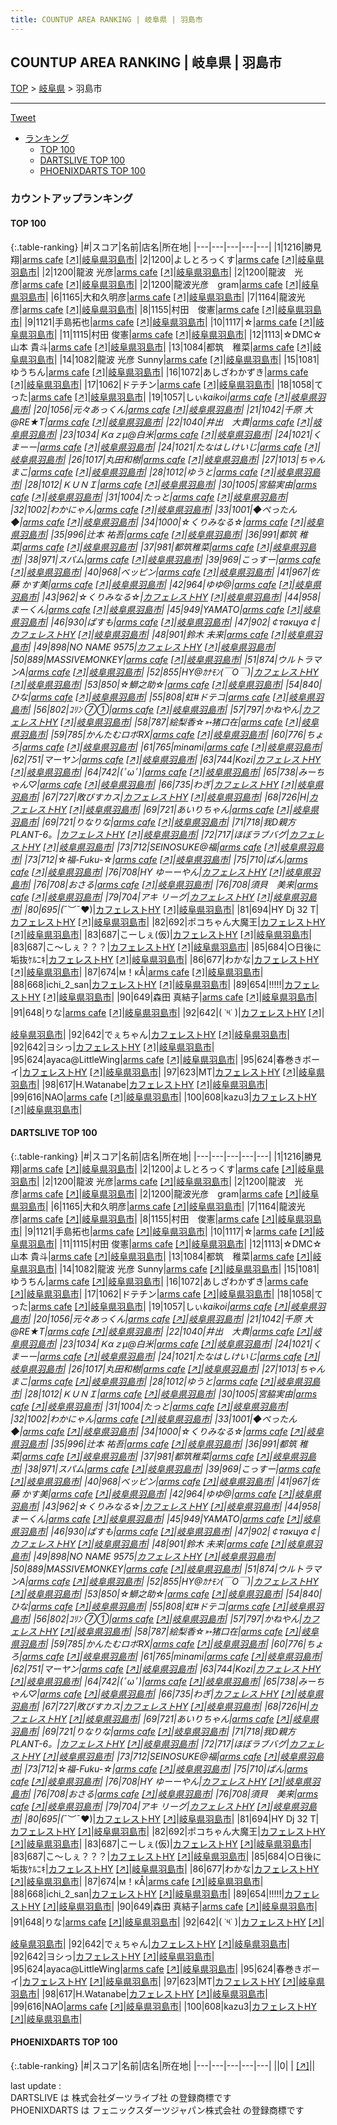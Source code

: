 ```yaml
---
title: COUNTUP AREA RANKING | 岐阜県 | 羽島市
---
```

## COUNTUP AREA RANKING | 岐阜県 | 羽島市

[TOP](/darts/rank/) > [岐阜県](/darts/rank/岐阜県/) > 羽島市

___

<a href="https://twitter.com/share?ref_src=twsrc%5Etfw" data-text="COUNTUP AREA RANKING | 岐阜県羽島市" class="twitter-share-button" data-hashtags="DARTSLIVE,PHOENIXDARTS,darts,ダーツ" data-show-count="false">Tweet</a>

* [ランキング](#カウントアップランキング)
    * [TOP 100](#top-100)
    * [DARTSLIVE TOP 100](#dartslive-top-100)
    * [PHOENIXDARTS TOP 100](#phoenixdarts-top-100)

### カウントアップランキング

#### TOP 100



{:.table-ranking}
|#|スコア|名前|店名|所在地|
|---|---|---|---|---|
|1|1216|<span class="rank-name-dl">勝見　翔</span>|<a href="/darts/rank/shops/6067f8a5caa4c48c0d9b047a20a7ba1e.html">arms cafe</a> <a href="https://search.dartslive.com/jp/shop/6067f8a5caa4c48c0d9b047a20a7ba1e">[↗]</a>|<a href="/darts/rank/岐阜県/羽島市">岐阜県羽島市</a>|
|2|1200|<span class="rank-name-dl">よしとろっくす</span>|<a href="/darts/rank/shops/6067f8a5caa4c48c0d9b047a20a7ba1e.html">arms cafe</a> <a href="https://search.dartslive.com/jp/shop/6067f8a5caa4c48c0d9b047a20a7ba1e">[↗]</a>|<a href="/darts/rank/岐阜県/羽島市">岐阜県羽島市</a>|
|2|1200|<span class="rank-name-dl">龍波 光彦</span>|<a href="/darts/rank/shops/6067f8a5caa4c48c0d9b047a20a7ba1e.html">arms cafe</a> <a href="https://search.dartslive.com/jp/shop/6067f8a5caa4c48c0d9b047a20a7ba1e">[↗]</a>|<a href="/darts/rank/岐阜県/羽島市">岐阜県羽島市</a>|
|2|1200|<span class="rank-name-dl">龍波　光彦</span>|<a href="/darts/rank/shops/6067f8a5caa4c48c0d9b047a20a7ba1e.html">arms cafe</a> <a href="https://search.dartslive.com/jp/shop/6067f8a5caa4c48c0d9b047a20a7ba1e">[↗]</a>|<a href="/darts/rank/岐阜県/羽島市">岐阜県羽島市</a>|
|2|1200|<span class="rank-name-dl">龍波光彦　gram</span>|<a href="/darts/rank/shops/6067f8a5caa4c48c0d9b047a20a7ba1e.html">arms cafe</a> <a href="https://search.dartslive.com/jp/shop/6067f8a5caa4c48c0d9b047a20a7ba1e">[↗]</a>|<a href="/darts/rank/岐阜県/羽島市">岐阜県羽島市</a>|
|6|1165|<span class="rank-name-dl">大和久明彦</span>|<a href="/darts/rank/shops/6067f8a5caa4c48c0d9b047a20a7ba1e.html">arms cafe</a> <a href="https://search.dartslive.com/jp/shop/6067f8a5caa4c48c0d9b047a20a7ba1e">[↗]</a>|<a href="/darts/rank/岐阜県/羽島市">岐阜県羽島市</a>|
|7|1164|<span class="rank-name-dl">龍波光彦</span>|<a href="/darts/rank/shops/6067f8a5caa4c48c0d9b047a20a7ba1e.html">arms cafe</a> <a href="https://search.dartslive.com/jp/shop/6067f8a5caa4c48c0d9b047a20a7ba1e">[↗]</a>|<a href="/darts/rank/岐阜県/羽島市">岐阜県羽島市</a>|
|8|1155|<span class="rank-name-dl">村田　俊憲</span>|<a href="/darts/rank/shops/6067f8a5caa4c48c0d9b047a20a7ba1e.html">arms cafe</a> <a href="https://search.dartslive.com/jp/shop/6067f8a5caa4c48c0d9b047a20a7ba1e">[↗]</a>|<a href="/darts/rank/岐阜県/羽島市">岐阜県羽島市</a>|
|9|1121|<span class="rank-name-dl">手島拓也</span>|<a href="/darts/rank/shops/6067f8a5caa4c48c0d9b047a20a7ba1e.html">arms cafe</a> <a href="https://search.dartslive.com/jp/shop/6067f8a5caa4c48c0d9b047a20a7ba1e">[↗]</a>|<a href="/darts/rank/岐阜県/羽島市">岐阜県羽島市</a>|
|10|1117|<span class="rank-name-dl">☆</span>|<a href="/darts/rank/shops/6067f8a5caa4c48c0d9b047a20a7ba1e.html">arms cafe</a> <a href="https://search.dartslive.com/jp/shop/6067f8a5caa4c48c0d9b047a20a7ba1e">[↗]</a>|<a href="/darts/rank/岐阜県/羽島市">岐阜県羽島市</a>|
|11|1115|<span class="rank-name-dl">村田 俊憲</span>|<a href="/darts/rank/shops/6067f8a5caa4c48c0d9b047a20a7ba1e.html">arms cafe</a> <a href="https://search.dartslive.com/jp/shop/6067f8a5caa4c48c0d9b047a20a7ba1e">[↗]</a>|<a href="/darts/rank/岐阜県/羽島市">岐阜県羽島市</a>|
|12|1113|<span class="rank-name-dl">☆DMC☆山本 貴斗</span>|<a href="/darts/rank/shops/6067f8a5caa4c48c0d9b047a20a7ba1e.html">arms cafe</a> <a href="https://search.dartslive.com/jp/shop/6067f8a5caa4c48c0d9b047a20a7ba1e">[↗]</a>|<a href="/darts/rank/岐阜県/羽島市">岐阜県羽島市</a>|
|13|1084|<span class="rank-name-dl">都筑　稚菜</span>|<a href="/darts/rank/shops/6067f8a5caa4c48c0d9b047a20a7ba1e.html">arms cafe</a> <a href="https://search.dartslive.com/jp/shop/6067f8a5caa4c48c0d9b047a20a7ba1e">[↗]</a>|<a href="/darts/rank/岐阜県/羽島市">岐阜県羽島市</a>|
|14|1082|<span class="rank-name-dl">龍波 光彦 Sunny</span>|<a href="/darts/rank/shops/6067f8a5caa4c48c0d9b047a20a7ba1e.html">arms cafe</a> <a href="https://search.dartslive.com/jp/shop/6067f8a5caa4c48c0d9b047a20a7ba1e">[↗]</a>|<a href="/darts/rank/岐阜県/羽島市">岐阜県羽島市</a>|
|15|1081|<span class="rank-name-dl">ゆうちん</span>|<a href="/darts/rank/shops/6067f8a5caa4c48c0d9b047a20a7ba1e.html">arms cafe</a> <a href="https://search.dartslive.com/jp/shop/6067f8a5caa4c48c0d9b047a20a7ba1e">[↗]</a>|<a href="/darts/rank/岐阜県/羽島市">岐阜県羽島市</a>|
|16|1072|<span class="rank-name-dl">あしざわかずき</span>|<a href="/darts/rank/shops/6067f8a5caa4c48c0d9b047a20a7ba1e.html">arms cafe</a> <a href="https://search.dartslive.com/jp/shop/6067f8a5caa4c48c0d9b047a20a7ba1e">[↗]</a>|<a href="/darts/rank/岐阜県/羽島市">岐阜県羽島市</a>|
|17|1062|<span class="rank-name-dl">ドテチン</span>|<a href="/darts/rank/shops/6067f8a5caa4c48c0d9b047a20a7ba1e.html">arms cafe</a> <a href="https://search.dartslive.com/jp/shop/6067f8a5caa4c48c0d9b047a20a7ba1e">[↗]</a>|<a href="/darts/rank/岐阜県/羽島市">岐阜県羽島市</a>|
|18|1058|<span class="rank-name-dl">てった</span>|<a href="/darts/rank/shops/6067f8a5caa4c48c0d9b047a20a7ba1e.html">arms cafe</a> <a href="https://search.dartslive.com/jp/shop/6067f8a5caa4c48c0d9b047a20a7ba1e">[↗]</a>|<a href="/darts/rank/岐阜県/羽島市">岐阜県羽島市</a>|
|19|1057|<span class="rank-name-dl">しぃ*kaikoi</span>|<a href="/darts/rank/shops/6067f8a5caa4c48c0d9b047a20a7ba1e.html">arms cafe</a> <a href="https://search.dartslive.com/jp/shop/6067f8a5caa4c48c0d9b047a20a7ba1e">[↗]</a>|<a href="/darts/rank/岐阜県/羽島市">岐阜県羽島市</a>|
|20|1056|<span class="rank-name-dl">元々あっくん</span>|<a href="/darts/rank/shops/6067f8a5caa4c48c0d9b047a20a7ba1e.html">arms cafe</a> <a href="https://search.dartslive.com/jp/shop/6067f8a5caa4c48c0d9b047a20a7ba1e">[↗]</a>|<a href="/darts/rank/岐阜県/羽島市">岐阜県羽島市</a>|
|21|1042|<span class="rank-name-dl">千原 大@RE★T</span>|<a href="/darts/rank/shops/6067f8a5caa4c48c0d9b047a20a7ba1e.html">arms cafe</a> <a href="https://search.dartslive.com/jp/shop/6067f8a5caa4c48c0d9b047a20a7ba1e">[↗]</a>|<a href="/darts/rank/岐阜県/羽島市">岐阜県羽島市</a>|
|22|1040|<span class="rank-name-dl">井出　大貴</span>|<a href="/darts/rank/shops/6067f8a5caa4c48c0d9b047a20a7ba1e.html">arms cafe</a> <a href="https://search.dartslive.com/jp/shop/6067f8a5caa4c48c0d9b047a20a7ba1e">[↗]</a>|<a href="/darts/rank/岐阜県/羽島市">岐阜県羽島市</a>|
|23|1034|<span class="rank-name-dl">Ｋαｚμ@白米</span>|<a href="/darts/rank/shops/6067f8a5caa4c48c0d9b047a20a7ba1e.html">arms cafe</a> <a href="https://search.dartslive.com/jp/shop/6067f8a5caa4c48c0d9b047a20a7ba1e">[↗]</a>|<a href="/darts/rank/岐阜県/羽島市">岐阜県羽島市</a>|
|24|1021|<span class="rank-name-dl">くまーー</span>|<a href="/darts/rank/shops/6067f8a5caa4c48c0d9b047a20a7ba1e.html">arms cafe</a> <a href="https://search.dartslive.com/jp/shop/6067f8a5caa4c48c0d9b047a20a7ba1e">[↗]</a>|<a href="/darts/rank/岐阜県/羽島市">岐阜県羽島市</a>|
|24|1021|<span class="rank-name-dl">たなはしけいじ</span>|<a href="/darts/rank/shops/6067f8a5caa4c48c0d9b047a20a7ba1e.html">arms cafe</a> <a href="https://search.dartslive.com/jp/shop/6067f8a5caa4c48c0d9b047a20a7ba1e">[↗]</a>|<a href="/darts/rank/岐阜県/羽島市">岐阜県羽島市</a>|
|26|1017|<span class="rank-name-dl">丸田和樹</span>|<a href="/darts/rank/shops/6067f8a5caa4c48c0d9b047a20a7ba1e.html">arms cafe</a> <a href="https://search.dartslive.com/jp/shop/6067f8a5caa4c48c0d9b047a20a7ba1e">[↗]</a>|<a href="/darts/rank/岐阜県/羽島市">岐阜県羽島市</a>|
|27|1013|<span class="rank-name-dl">ちゃんまこ</span>|<a href="/darts/rank/shops/6067f8a5caa4c48c0d9b047a20a7ba1e.html">arms cafe</a> <a href="https://search.dartslive.com/jp/shop/6067f8a5caa4c48c0d9b047a20a7ba1e">[↗]</a>|<a href="/darts/rank/岐阜県/羽島市">岐阜県羽島市</a>|
|28|1012|<span class="rank-name-dl">ゆうと</span>|<a href="/darts/rank/shops/6067f8a5caa4c48c0d9b047a20a7ba1e.html">arms cafe</a> <a href="https://search.dartslive.com/jp/shop/6067f8a5caa4c48c0d9b047a20a7ba1e">[↗]</a>|<a href="/darts/rank/岐阜県/羽島市">岐阜県羽島市</a>|
|28|1012|<span class="rank-name-dl">ＫＵＮＩ</span>|<a href="/darts/rank/shops/6067f8a5caa4c48c0d9b047a20a7ba1e.html">arms cafe</a> <a href="https://search.dartslive.com/jp/shop/6067f8a5caa4c48c0d9b047a20a7ba1e">[↗]</a>|<a href="/darts/rank/岐阜県/羽島市">岐阜県羽島市</a>|
|30|1005|<span class="rank-name-dl">宮脇実由</span>|<a href="/darts/rank/shops/6067f8a5caa4c48c0d9b047a20a7ba1e.html">arms cafe</a> <a href="https://search.dartslive.com/jp/shop/6067f8a5caa4c48c0d9b047a20a7ba1e">[↗]</a>|<a href="/darts/rank/岐阜県/羽島市">岐阜県羽島市</a>|
|31|1004|<span class="rank-name-dl">たっと</span>|<a href="/darts/rank/shops/6067f8a5caa4c48c0d9b047a20a7ba1e.html">arms cafe</a> <a href="https://search.dartslive.com/jp/shop/6067f8a5caa4c48c0d9b047a20a7ba1e">[↗]</a>|<a href="/darts/rank/岐阜県/羽島市">岐阜県羽島市</a>|
|32|1002|<span class="rank-name-dl">わかにゃん</span>|<a href="/darts/rank/shops/6067f8a5caa4c48c0d9b047a20a7ba1e.html">arms cafe</a> <a href="https://search.dartslive.com/jp/shop/6067f8a5caa4c48c0d9b047a20a7ba1e">[↗]</a>|<a href="/darts/rank/岐阜県/羽島市">岐阜県羽島市</a>|
|33|1001|<span class="rank-name-dl">◆ぺったん◆</span>|<a href="/darts/rank/shops/6067f8a5caa4c48c0d9b047a20a7ba1e.html">arms cafe</a> <a href="https://search.dartslive.com/jp/shop/6067f8a5caa4c48c0d9b047a20a7ba1e">[↗]</a>|<a href="/darts/rank/岐阜県/羽島市">岐阜県羽島市</a>|
|34|1000|<span class="rank-name-dl">☆くりみなる☆</span>|<a href="/darts/rank/shops/6067f8a5caa4c48c0d9b047a20a7ba1e.html">arms cafe</a> <a href="https://search.dartslive.com/jp/shop/6067f8a5caa4c48c0d9b047a20a7ba1e">[↗]</a>|<a href="/darts/rank/岐阜県/羽島市">岐阜県羽島市</a>|
|35|996|<span class="rank-name-dl">辻本 祐吾</span>|<a href="/darts/rank/shops/6067f8a5caa4c48c0d9b047a20a7ba1e.html">arms cafe</a> <a href="https://search.dartslive.com/jp/shop/6067f8a5caa4c48c0d9b047a20a7ba1e">[↗]</a>|<a href="/darts/rank/岐阜県/羽島市">岐阜県羽島市</a>|
|36|991|<span class="rank-name-dl">都筑 稚菜</span>|<a href="/darts/rank/shops/6067f8a5caa4c48c0d9b047a20a7ba1e.html">arms cafe</a> <a href="https://search.dartslive.com/jp/shop/6067f8a5caa4c48c0d9b047a20a7ba1e">[↗]</a>|<a href="/darts/rank/岐阜県/羽島市">岐阜県羽島市</a>|
|37|981|<span class="rank-name-dl">都筑稚菜</span>|<a href="/darts/rank/shops/6067f8a5caa4c48c0d9b047a20a7ba1e.html">arms cafe</a> <a href="https://search.dartslive.com/jp/shop/6067f8a5caa4c48c0d9b047a20a7ba1e">[↗]</a>|<a href="/darts/rank/岐阜県/羽島市">岐阜県羽島市</a>|
|38|971|<span class="rank-name-dl">スパム</span>|<a href="/darts/rank/shops/6067f8a5caa4c48c0d9b047a20a7ba1e.html">arms cafe</a> <a href="https://search.dartslive.com/jp/shop/6067f8a5caa4c48c0d9b047a20a7ba1e">[↗]</a>|<a href="/darts/rank/岐阜県/羽島市">岐阜県羽島市</a>|
|39|969|<span class="rank-name-dl">こっすー</span>|<a href="/darts/rank/shops/6067f8a5caa4c48c0d9b047a20a7ba1e.html">arms cafe</a> <a href="https://search.dartslive.com/jp/shop/6067f8a5caa4c48c0d9b047a20a7ba1e">[↗]</a>|<a href="/darts/rank/岐阜県/羽島市">岐阜県羽島市</a>|
|40|968|<span class="rank-name-dl">ベッピン</span>|<a href="/darts/rank/shops/6067f8a5caa4c48c0d9b047a20a7ba1e.html">arms cafe</a> <a href="https://search.dartslive.com/jp/shop/6067f8a5caa4c48c0d9b047a20a7ba1e">[↗]</a>|<a href="/darts/rank/岐阜県/羽島市">岐阜県羽島市</a>|
|41|967|<span class="rank-name-dl">佐藤 かす美</span>|<a href="/darts/rank/shops/6067f8a5caa4c48c0d9b047a20a7ba1e.html">arms cafe</a> <a href="https://search.dartslive.com/jp/shop/6067f8a5caa4c48c0d9b047a20a7ba1e">[↗]</a>|<a href="/darts/rank/岐阜県/羽島市">岐阜県羽島市</a>|
|42|964|<span class="rank-name-dl">ゆゆ@</span>|<a href="/darts/rank/shops/6067f8a5caa4c48c0d9b047a20a7ba1e.html">arms cafe</a> <a href="https://search.dartslive.com/jp/shop/6067f8a5caa4c48c0d9b047a20a7ba1e">[↗]</a>|<a href="/darts/rank/岐阜県/羽島市">岐阜県羽島市</a>|
|43|962|<span class="rank-name-dl">☆くりみなる☆</span>|<a href="/darts/rank/shops/ef4f694c800579f30d9b047a20a7ba1e.html">カフェレストHY</a> <a href="https://search.dartslive.com/jp/shop/ef4f694c800579f30d9b047a20a7ba1e">[↗]</a>|<a href="/darts/rank/岐阜県/羽島市">岐阜県羽島市</a>|
|44|958|<span class="rank-name-dl">まーくん</span>|<a href="/darts/rank/shops/6067f8a5caa4c48c0d9b047a20a7ba1e.html">arms cafe</a> <a href="https://search.dartslive.com/jp/shop/6067f8a5caa4c48c0d9b047a20a7ba1e">[↗]</a>|<a href="/darts/rank/岐阜県/羽島市">岐阜県羽島市</a>|
|45|949|<span class="rank-name-dl">YAMATO</span>|<a href="/darts/rank/shops/6067f8a5caa4c48c0d9b047a20a7ba1e.html">arms cafe</a> <a href="https://search.dartslive.com/jp/shop/6067f8a5caa4c48c0d9b047a20a7ba1e">[↗]</a>|<a href="/darts/rank/岐阜県/羽島市">岐阜県羽島市</a>|
|46|930|<span class="rank-name-dl">ぱすも</span>|<a href="/darts/rank/shops/6067f8a5caa4c48c0d9b047a20a7ba1e.html">arms cafe</a> <a href="https://search.dartslive.com/jp/shop/6067f8a5caa4c48c0d9b047a20a7ba1e">[↗]</a>|<a href="/darts/rank/岐阜県/羽島市">岐阜県羽島市</a>|
|47|902|<span class="rank-name-dl">￠такцуа￠</span>|<a href="/darts/rank/shops/ef4f694c800579f30d9b047a20a7ba1e.html">カフェレストHY</a> <a href="https://search.dartslive.com/jp/shop/ef4f694c800579f30d9b047a20a7ba1e">[↗]</a>|<a href="/darts/rank/岐阜県/羽島市">岐阜県羽島市</a>|
|48|901|<span class="rank-name-dl">鈴木 未来</span>|<a href="/darts/rank/shops/6067f8a5caa4c48c0d9b047a20a7ba1e.html">arms cafe</a> <a href="https://search.dartslive.com/jp/shop/6067f8a5caa4c48c0d9b047a20a7ba1e">[↗]</a>|<a href="/darts/rank/岐阜県/羽島市">岐阜県羽島市</a>|
|49|898|<span class="rank-name-dl">NO NAME 9575</span>|<a href="/darts/rank/shops/ef4f694c800579f30d9b047a20a7ba1e.html">カフェレストHY</a> <a href="https://search.dartslive.com/jp/shop/ef4f694c800579f30d9b047a20a7ba1e">[↗]</a>|<a href="/darts/rank/岐阜県/羽島市">岐阜県羽島市</a>|
|50|889|<span class="rank-name-dl">MASSIVEMONKEY</span>|<a href="/darts/rank/shops/6067f8a5caa4c48c0d9b047a20a7ba1e.html">arms cafe</a> <a href="https://search.dartslive.com/jp/shop/6067f8a5caa4c48c0d9b047a20a7ba1e">[↗]</a>|<a href="/darts/rank/岐阜県/羽島市">岐阜県羽島市</a>|
|51|874|<span class="rank-name-dl">ウルトラマンA</span>|<a href="/darts/rank/shops/6067f8a5caa4c48c0d9b047a20a7ba1e.html">arms cafe</a> <a href="https://search.dartslive.com/jp/shop/6067f8a5caa4c48c0d9b047a20a7ba1e">[↗]</a>|<a href="/darts/rank/岐阜県/羽島市">岐阜県羽島市</a>|
|52|855|<span class="rank-name-dl">HY@ｶﾅﾓﾝ(￣O￣)</span>|<a href="/darts/rank/shops/ef4f694c800579f30d9b047a20a7ba1e.html">カフェレストHY</a> <a href="https://search.dartslive.com/jp/shop/ef4f694c800579f30d9b047a20a7ba1e">[↗]</a>|<a href="/darts/rank/岐阜県/羽島市">岐阜県羽島市</a>|
|53|850|<span class="rank-name-dl">☆鰤之助☆</span>|<a href="/darts/rank/shops/6067f8a5caa4c48c0d9b047a20a7ba1e.html">arms cafe</a> <a href="https://search.dartslive.com/jp/shop/6067f8a5caa4c48c0d9b047a20a7ba1e">[↗]</a>|<a href="/darts/rank/岐阜県/羽島市">岐阜県羽島市</a>|
|54|840|<span class="rank-name-dl">ひな</span>|<a href="/darts/rank/shops/6067f8a5caa4c48c0d9b047a20a7ba1e.html">arms cafe</a> <a href="https://search.dartslive.com/jp/shop/6067f8a5caa4c48c0d9b047a20a7ba1e">[↗]</a>|<a href="/darts/rank/岐阜県/羽島市">岐阜県羽島市</a>|
|55|808|<span class="rank-name-dl">虹#ドテコ</span>|<a href="/darts/rank/shops/6067f8a5caa4c48c0d9b047a20a7ba1e.html">arms cafe</a> <a href="https://search.dartslive.com/jp/shop/6067f8a5caa4c48c0d9b047a20a7ba1e">[↗]</a>|<a href="/darts/rank/岐阜県/羽島市">岐阜県羽島市</a>|
|56|802|<span class="rank-name-dl">ｺﾘﾝ ⑦①</span>|<a href="/darts/rank/shops/6067f8a5caa4c48c0d9b047a20a7ba1e.html">arms cafe</a> <a href="https://search.dartslive.com/jp/shop/6067f8a5caa4c48c0d9b047a20a7ba1e">[↗]</a>|<a href="/darts/rank/岐阜県/羽島市">岐阜県羽島市</a>|
|57|797|<span class="rank-name-dl">かねやん</span>|<a href="/darts/rank/shops/ef4f694c800579f30d9b047a20a7ba1e.html">カフェレストHY</a> <a href="https://search.dartslive.com/jp/shop/ef4f694c800579f30d9b047a20a7ba1e">[↗]</a>|<a href="/darts/rank/岐阜県/羽島市">岐阜県羽島市</a>|
|58|787|<span class="rank-name-dl">絵梨香☆➳猪口在</span>|<a href="/darts/rank/shops/6067f8a5caa4c48c0d9b047a20a7ba1e.html">arms cafe</a> <a href="https://search.dartslive.com/jp/shop/6067f8a5caa4c48c0d9b047a20a7ba1e">[↗]</a>|<a href="/darts/rank/岐阜県/羽島市">岐阜県羽島市</a>|
|59|785|<span class="rank-name-dl">かんたむロボRX</span>|<a href="/darts/rank/shops/6067f8a5caa4c48c0d9b047a20a7ba1e.html">arms cafe</a> <a href="https://search.dartslive.com/jp/shop/6067f8a5caa4c48c0d9b047a20a7ba1e">[↗]</a>|<a href="/darts/rank/岐阜県/羽島市">岐阜県羽島市</a>|
|60|776|<span class="rank-name-dl">ちょろ</span>|<a href="/darts/rank/shops/6067f8a5caa4c48c0d9b047a20a7ba1e.html">arms cafe</a> <a href="https://search.dartslive.com/jp/shop/6067f8a5caa4c48c0d9b047a20a7ba1e">[↗]</a>|<a href="/darts/rank/岐阜県/羽島市">岐阜県羽島市</a>|
|61|765|<span class="rank-name-dl">minami</span>|<a href="/darts/rank/shops/6067f8a5caa4c48c0d9b047a20a7ba1e.html">arms cafe</a> <a href="https://search.dartslive.com/jp/shop/6067f8a5caa4c48c0d9b047a20a7ba1e">[↗]</a>|<a href="/darts/rank/岐阜県/羽島市">岐阜県羽島市</a>|
|62|751|<span class="rank-name-dl">マーヤン</span>|<a href="/darts/rank/shops/6067f8a5caa4c48c0d9b047a20a7ba1e.html">arms cafe</a> <a href="https://search.dartslive.com/jp/shop/6067f8a5caa4c48c0d9b047a20a7ba1e">[↗]</a>|<a href="/darts/rank/岐阜県/羽島市">岐阜県羽島市</a>|
|63|744|<span class="rank-name-dl">Kozi</span>|<a href="/darts/rank/shops/ef4f694c800579f30d9b047a20a7ba1e.html">カフェレストHY</a> <a href="https://search.dartslive.com/jp/shop/ef4f694c800579f30d9b047a20a7ba1e">[↗]</a>|<a href="/darts/rank/岐阜県/羽島市">岐阜県羽島市</a>|
|64|742|<span class="rank-name-dl">(ﾟωﾟ)</span>|<a href="/darts/rank/shops/6067f8a5caa4c48c0d9b047a20a7ba1e.html">arms cafe</a> <a href="https://search.dartslive.com/jp/shop/6067f8a5caa4c48c0d9b047a20a7ba1e">[↗]</a>|<a href="/darts/rank/岐阜県/羽島市">岐阜県羽島市</a>|
|65|738|<span class="rank-name-dl">みーちゃん♡</span>|<a href="/darts/rank/shops/6067f8a5caa4c48c0d9b047a20a7ba1e.html">arms cafe</a> <a href="https://search.dartslive.com/jp/shop/6067f8a5caa4c48c0d9b047a20a7ba1e">[↗]</a>|<a href="/darts/rank/岐阜県/羽島市">岐阜県羽島市</a>|
|66|735|<span class="rank-name-dl">わぎ</span>|<a href="/darts/rank/shops/ef4f694c800579f30d9b047a20a7ba1e.html">カフェレストHY</a> <a href="https://search.dartslive.com/jp/shop/ef4f694c800579f30d9b047a20a7ba1e">[↗]</a>|<a href="/darts/rank/岐阜県/羽島市">岐阜県羽島市</a>|
|67|727|<span class="rank-name-dl">敗びすカス</span>|<a href="/darts/rank/shops/ef4f694c800579f30d9b047a20a7ba1e.html">カフェレストHY</a> <a href="https://search.dartslive.com/jp/shop/ef4f694c800579f30d9b047a20a7ba1e">[↗]</a>|<a href="/darts/rank/岐阜県/羽島市">岐阜県羽島市</a>|
|68|726|<span class="rank-name-dl">H</span>|<a href="/darts/rank/shops/ef4f694c800579f30d9b047a20a7ba1e.html">カフェレストHY</a> <a href="https://search.dartslive.com/jp/shop/ef4f694c800579f30d9b047a20a7ba1e">[↗]</a>|<a href="/darts/rank/岐阜県/羽島市">岐阜県羽島市</a>|
|69|721|<span class="rank-name-dl">あいりちゃん</span>|<a href="/darts/rank/shops/6067f8a5caa4c48c0d9b047a20a7ba1e.html">arms cafe</a> <a href="https://search.dartslive.com/jp/shop/6067f8a5caa4c48c0d9b047a20a7ba1e">[↗]</a>|<a href="/darts/rank/岐阜県/羽島市">岐阜県羽島市</a>|
|69|721|<span class="rank-name-dl">りなりな</span>|<a href="/darts/rank/shops/6067f8a5caa4c48c0d9b047a20a7ba1e.html">arms cafe</a> <a href="https://search.dartslive.com/jp/shop/6067f8a5caa4c48c0d9b047a20a7ba1e">[↗]</a>|<a href="/darts/rank/岐阜県/羽島市">岐阜県羽島市</a>|
|71|718|<span class="rank-name-dl">我D親方PLANT-6。</span>|<a href="/darts/rank/shops/ef4f694c800579f30d9b047a20a7ba1e.html">カフェレストHY</a> <a href="https://search.dartslive.com/jp/shop/ef4f694c800579f30d9b047a20a7ba1e">[↗]</a>|<a href="/darts/rank/岐阜県/羽島市">岐阜県羽島市</a>|
|72|717|<span class="rank-name-dl">ほぼラブバグ</span>|<a href="/darts/rank/shops/ef4f694c800579f30d9b047a20a7ba1e.html">カフェレストHY</a> <a href="https://search.dartslive.com/jp/shop/ef4f694c800579f30d9b047a20a7ba1e">[↗]</a>|<a href="/darts/rank/岐阜県/羽島市">岐阜県羽島市</a>|
|73|712|<span class="rank-name-dl">SEINOSUKE@福</span>|<a href="/darts/rank/shops/6067f8a5caa4c48c0d9b047a20a7ba1e.html">arms cafe</a> <a href="https://search.dartslive.com/jp/shop/6067f8a5caa4c48c0d9b047a20a7ba1e">[↗]</a>|<a href="/darts/rank/岐阜県/羽島市">岐阜県羽島市</a>|
|73|712|<span class="rank-name-dl">☆福-Fuku-☆</span>|<a href="/darts/rank/shops/6067f8a5caa4c48c0d9b047a20a7ba1e.html">arms cafe</a> <a href="https://search.dartslive.com/jp/shop/6067f8a5caa4c48c0d9b047a20a7ba1e">[↗]</a>|<a href="/darts/rank/岐阜県/羽島市">岐阜県羽島市</a>|
|75|710|<span class="rank-name-dl">ぱん</span>|<a href="/darts/rank/shops/6067f8a5caa4c48c0d9b047a20a7ba1e.html">arms cafe</a> <a href="https://search.dartslive.com/jp/shop/6067f8a5caa4c48c0d9b047a20a7ba1e">[↗]</a>|<a href="/darts/rank/岐阜県/羽島市">岐阜県羽島市</a>|
|76|708|<span class="rank-name-dl">HY ゆーーやん</span>|<a href="/darts/rank/shops/ef4f694c800579f30d9b047a20a7ba1e.html">カフェレストHY</a> <a href="https://search.dartslive.com/jp/shop/ef4f694c800579f30d9b047a20a7ba1e">[↗]</a>|<a href="/darts/rank/岐阜県/羽島市">岐阜県羽島市</a>|
|76|708|<span class="rank-name-dl">おさる</span>|<a href="/darts/rank/shops/6067f8a5caa4c48c0d9b047a20a7ba1e.html">arms cafe</a> <a href="https://search.dartslive.com/jp/shop/6067f8a5caa4c48c0d9b047a20a7ba1e">[↗]</a>|<a href="/darts/rank/岐阜県/羽島市">岐阜県羽島市</a>|
|76|708|<span class="rank-name-dl">須貝　美来</span>|<a href="/darts/rank/shops/6067f8a5caa4c48c0d9b047a20a7ba1e.html">arms cafe</a> <a href="https://search.dartslive.com/jp/shop/6067f8a5caa4c48c0d9b047a20a7ba1e">[↗]</a>|<a href="/darts/rank/岐阜県/羽島市">岐阜県羽島市</a>|
|79|704|<span class="rank-name-dl">アキ リーグ</span>|<a href="/darts/rank/shops/ef4f694c800579f30d9b047a20a7ba1e.html">カフェレストHY</a> <a href="https://search.dartslive.com/jp/shop/ef4f694c800579f30d9b047a20a7ba1e">[↗]</a>|<a href="/darts/rank/岐阜県/羽島市">岐阜県羽島市</a>|
|80|695|<span class="rank-name-dl">(*¯︶¯♥)</span>|<a href="/darts/rank/shops/ef4f694c800579f30d9b047a20a7ba1e.html">カフェレストHY</a> <a href="https://search.dartslive.com/jp/shop/ef4f694c800579f30d9b047a20a7ba1e">[↗]</a>|<a href="/darts/rank/岐阜県/羽島市">岐阜県羽島市</a>|
|81|694|<span class="rank-name-dl">HY Dj 32 T</span>|<a href="/darts/rank/shops/ef4f694c800579f30d9b047a20a7ba1e.html">カフェレストHY</a> <a href="https://search.dartslive.com/jp/shop/ef4f694c800579f30d9b047a20a7ba1e">[↗]</a>|<a href="/darts/rank/岐阜県/羽島市">岐阜県羽島市</a>|
|82|692|<span class="rank-name-dl">ポコちゃん大魔王</span>|<a href="/darts/rank/shops/ef4f694c800579f30d9b047a20a7ba1e.html">カフェレストHY</a> <a href="https://search.dartslive.com/jp/shop/ef4f694c800579f30d9b047a20a7ba1e">[↗]</a>|<a href="/darts/rank/岐阜県/羽島市">岐阜県羽島市</a>|
|83|687|<span class="rank-name-dl">こーしぇ(仮)</span>|<a href="/darts/rank/shops/ef4f694c800579f30d9b047a20a7ba1e.html">カフェレストHY</a> <a href="https://search.dartslive.com/jp/shop/ef4f694c800579f30d9b047a20a7ba1e">[↗]</a>|<a href="/darts/rank/岐阜県/羽島市">岐阜県羽島市</a>|
|83|687|<span class="rank-name-dl">こ～しぇ？？？</span>|<a href="/darts/rank/shops/ef4f694c800579f30d9b047a20a7ba1e.html">カフェレストHY</a> <a href="https://search.dartslive.com/jp/shop/ef4f694c800579f30d9b047a20a7ba1e">[↗]</a>|<a href="/darts/rank/岐阜県/羽島市">岐阜県羽島市</a>|
|85|684|<span class="rank-name-dl">○日後に垢抜ｹﾙﾆｷ</span>|<a href="/darts/rank/shops/ef4f694c800579f30d9b047a20a7ba1e.html">カフェレストHY</a> <a href="https://search.dartslive.com/jp/shop/ef4f694c800579f30d9b047a20a7ba1e">[↗]</a>|<a href="/darts/rank/岐阜県/羽島市">岐阜県羽島市</a>|
|86|677|<span class="rank-name-dl">わかな</span>|<a href="/darts/rank/shops/ef4f694c800579f30d9b047a20a7ba1e.html">カフェレストHY</a> <a href="https://search.dartslive.com/jp/shop/ef4f694c800579f30d9b047a20a7ba1e">[↗]</a>|<a href="/darts/rank/岐阜県/羽島市">岐阜県羽島市</a>|
|87|674|<span class="rank-name-dl">м！κÅ</span>|<a href="/darts/rank/shops/6067f8a5caa4c48c0d9b047a20a7ba1e.html">arms cafe</a> <a href="https://search.dartslive.com/jp/shop/6067f8a5caa4c48c0d9b047a20a7ba1e">[↗]</a>|<a href="/darts/rank/岐阜県/羽島市">岐阜県羽島市</a>|
|88|668|<span class="rank-name-dl">ichi_2_san</span>|<a href="/darts/rank/shops/ef4f694c800579f30d9b047a20a7ba1e.html">カフェレストHY</a> <a href="https://search.dartslive.com/jp/shop/ef4f694c800579f30d9b047a20a7ba1e">[↗]</a>|<a href="/darts/rank/岐阜県/羽島市">岐阜県羽島市</a>|
|89|654|<span class="rank-name-dl">!!!!!</span>|<a href="/darts/rank/shops/ef4f694c800579f30d9b047a20a7ba1e.html">カフェレストHY</a> <a href="https://search.dartslive.com/jp/shop/ef4f694c800579f30d9b047a20a7ba1e">[↗]</a>|<a href="/darts/rank/岐阜県/羽島市">岐阜県羽島市</a>|
|90|649|<span class="rank-name-dl">森田 真結子</span>|<a href="/darts/rank/shops/6067f8a5caa4c48c0d9b047a20a7ba1e.html">arms cafe</a> <a href="https://search.dartslive.com/jp/shop/6067f8a5caa4c48c0d9b047a20a7ba1e">[↗]</a>|<a href="/darts/rank/岐阜県/羽島市">岐阜県羽島市</a>|
|91|648|<span class="rank-name-dl">りな</span>|<a href="/darts/rank/shops/6067f8a5caa4c48c0d9b047a20a7ba1e.html">arms cafe</a> <a href="https://search.dartslive.com/jp/shop/6067f8a5caa4c48c0d9b047a20a7ba1e">[↗]</a>|<a href="/darts/rank/岐阜県/羽島市">岐阜県羽島市</a>|
|92|642|<span class="rank-name-dl">( ˙༥˙ )</span>|<a href="/darts/rank/shops/ef4f694c800579f30d9b047a20a7ba1e.html">カフェレストHY</a> <a href="https://search.dartslive.com/jp/shop/ef4f694c800579f30d9b047a20a7ba1e">[↗]</a>|<a href="/darts/rank/岐阜県/羽島市">岐阜県羽島市</a>|
|92|642|<span class="rank-name-dl">でぇちゃん</span>|<a href="/darts/rank/shops/ef4f694c800579f30d9b047a20a7ba1e.html">カフェレストHY</a> <a href="https://search.dartslive.com/jp/shop/ef4f694c800579f30d9b047a20a7ba1e">[↗]</a>|<a href="/darts/rank/岐阜県/羽島市">岐阜県羽島市</a>|
|92|642|<span class="rank-name-dl">ヨシっ</span>|<a href="/darts/rank/shops/ef4f694c800579f30d9b047a20a7ba1e.html">カフェレストHY</a> <a href="https://search.dartslive.com/jp/shop/ef4f694c800579f30d9b047a20a7ba1e">[↗]</a>|<a href="/darts/rank/岐阜県/羽島市">岐阜県羽島市</a>|
|95|624|<span class="rank-name-dl">ayaca@LittleWing</span>|<a href="/darts/rank/shops/6067f8a5caa4c48c0d9b047a20a7ba1e.html">arms cafe</a> <a href="https://search.dartslive.com/jp/shop/6067f8a5caa4c48c0d9b047a20a7ba1e">[↗]</a>|<a href="/darts/rank/岐阜県/羽島市">岐阜県羽島市</a>|
|95|624|<span class="rank-name-dl">春巻きボーイ</span>|<a href="/darts/rank/shops/ef4f694c800579f30d9b047a20a7ba1e.html">カフェレストHY</a> <a href="https://search.dartslive.com/jp/shop/ef4f694c800579f30d9b047a20a7ba1e">[↗]</a>|<a href="/darts/rank/岐阜県/羽島市">岐阜県羽島市</a>|
|97|623|<span class="rank-name-dl">MT</span>|<a href="/darts/rank/shops/ef4f694c800579f30d9b047a20a7ba1e.html">カフェレストHY</a> <a href="https://search.dartslive.com/jp/shop/ef4f694c800579f30d9b047a20a7ba1e">[↗]</a>|<a href="/darts/rank/岐阜県/羽島市">岐阜県羽島市</a>|
|98|617|<span class="rank-name-dl">H.Watanabe</span>|<a href="/darts/rank/shops/ef4f694c800579f30d9b047a20a7ba1e.html">カフェレストHY</a> <a href="https://search.dartslive.com/jp/shop/ef4f694c800579f30d9b047a20a7ba1e">[↗]</a>|<a href="/darts/rank/岐阜県/羽島市">岐阜県羽島市</a>|
|99|616|<span class="rank-name-dl">NAO</span>|<a href="/darts/rank/shops/6067f8a5caa4c48c0d9b047a20a7ba1e.html">arms cafe</a> <a href="https://search.dartslive.com/jp/shop/6067f8a5caa4c48c0d9b047a20a7ba1e">[↗]</a>|<a href="/darts/rank/岐阜県/羽島市">岐阜県羽島市</a>|
|100|608|<span class="rank-name-dl">kazu3</span>|<a href="/darts/rank/shops/ef4f694c800579f30d9b047a20a7ba1e.html">カフェレストHY</a> <a href="https://search.dartslive.com/jp/shop/ef4f694c800579f30d9b047a20a7ba1e">[↗]</a>|<a href="/darts/rank/岐阜県/羽島市">岐阜県羽島市</a>|


#### DARTSLIVE TOP 100



{:.table-ranking}
|#|スコア|名前|店名|所在地|
|---|---|---|---|---|
|1|1216|<span class="rank-name-dl">勝見　翔</span>|<a href="/darts/rank/shops/6067f8a5caa4c48c0d9b047a20a7ba1e.html">arms cafe</a> <a href="https://search.dartslive.com/jp/shop/6067f8a5caa4c48c0d9b047a20a7ba1e">[↗]</a>|<a href="/darts/rank/岐阜県/羽島市">岐阜県羽島市</a>|
|2|1200|<span class="rank-name-dl">よしとろっくす</span>|<a href="/darts/rank/shops/6067f8a5caa4c48c0d9b047a20a7ba1e.html">arms cafe</a> <a href="https://search.dartslive.com/jp/shop/6067f8a5caa4c48c0d9b047a20a7ba1e">[↗]</a>|<a href="/darts/rank/岐阜県/羽島市">岐阜県羽島市</a>|
|2|1200|<span class="rank-name-dl">龍波 光彦</span>|<a href="/darts/rank/shops/6067f8a5caa4c48c0d9b047a20a7ba1e.html">arms cafe</a> <a href="https://search.dartslive.com/jp/shop/6067f8a5caa4c48c0d9b047a20a7ba1e">[↗]</a>|<a href="/darts/rank/岐阜県/羽島市">岐阜県羽島市</a>|
|2|1200|<span class="rank-name-dl">龍波　光彦</span>|<a href="/darts/rank/shops/6067f8a5caa4c48c0d9b047a20a7ba1e.html">arms cafe</a> <a href="https://search.dartslive.com/jp/shop/6067f8a5caa4c48c0d9b047a20a7ba1e">[↗]</a>|<a href="/darts/rank/岐阜県/羽島市">岐阜県羽島市</a>|
|2|1200|<span class="rank-name-dl">龍波光彦　gram</span>|<a href="/darts/rank/shops/6067f8a5caa4c48c0d9b047a20a7ba1e.html">arms cafe</a> <a href="https://search.dartslive.com/jp/shop/6067f8a5caa4c48c0d9b047a20a7ba1e">[↗]</a>|<a href="/darts/rank/岐阜県/羽島市">岐阜県羽島市</a>|
|6|1165|<span class="rank-name-dl">大和久明彦</span>|<a href="/darts/rank/shops/6067f8a5caa4c48c0d9b047a20a7ba1e.html">arms cafe</a> <a href="https://search.dartslive.com/jp/shop/6067f8a5caa4c48c0d9b047a20a7ba1e">[↗]</a>|<a href="/darts/rank/岐阜県/羽島市">岐阜県羽島市</a>|
|7|1164|<span class="rank-name-dl">龍波光彦</span>|<a href="/darts/rank/shops/6067f8a5caa4c48c0d9b047a20a7ba1e.html">arms cafe</a> <a href="https://search.dartslive.com/jp/shop/6067f8a5caa4c48c0d9b047a20a7ba1e">[↗]</a>|<a href="/darts/rank/岐阜県/羽島市">岐阜県羽島市</a>|
|8|1155|<span class="rank-name-dl">村田　俊憲</span>|<a href="/darts/rank/shops/6067f8a5caa4c48c0d9b047a20a7ba1e.html">arms cafe</a> <a href="https://search.dartslive.com/jp/shop/6067f8a5caa4c48c0d9b047a20a7ba1e">[↗]</a>|<a href="/darts/rank/岐阜県/羽島市">岐阜県羽島市</a>|
|9|1121|<span class="rank-name-dl">手島拓也</span>|<a href="/darts/rank/shops/6067f8a5caa4c48c0d9b047a20a7ba1e.html">arms cafe</a> <a href="https://search.dartslive.com/jp/shop/6067f8a5caa4c48c0d9b047a20a7ba1e">[↗]</a>|<a href="/darts/rank/岐阜県/羽島市">岐阜県羽島市</a>|
|10|1117|<span class="rank-name-dl">☆</span>|<a href="/darts/rank/shops/6067f8a5caa4c48c0d9b047a20a7ba1e.html">arms cafe</a> <a href="https://search.dartslive.com/jp/shop/6067f8a5caa4c48c0d9b047a20a7ba1e">[↗]</a>|<a href="/darts/rank/岐阜県/羽島市">岐阜県羽島市</a>|
|11|1115|<span class="rank-name-dl">村田 俊憲</span>|<a href="/darts/rank/shops/6067f8a5caa4c48c0d9b047a20a7ba1e.html">arms cafe</a> <a href="https://search.dartslive.com/jp/shop/6067f8a5caa4c48c0d9b047a20a7ba1e">[↗]</a>|<a href="/darts/rank/岐阜県/羽島市">岐阜県羽島市</a>|
|12|1113|<span class="rank-name-dl">☆DMC☆山本 貴斗</span>|<a href="/darts/rank/shops/6067f8a5caa4c48c0d9b047a20a7ba1e.html">arms cafe</a> <a href="https://search.dartslive.com/jp/shop/6067f8a5caa4c48c0d9b047a20a7ba1e">[↗]</a>|<a href="/darts/rank/岐阜県/羽島市">岐阜県羽島市</a>|
|13|1084|<span class="rank-name-dl">都筑　稚菜</span>|<a href="/darts/rank/shops/6067f8a5caa4c48c0d9b047a20a7ba1e.html">arms cafe</a> <a href="https://search.dartslive.com/jp/shop/6067f8a5caa4c48c0d9b047a20a7ba1e">[↗]</a>|<a href="/darts/rank/岐阜県/羽島市">岐阜県羽島市</a>|
|14|1082|<span class="rank-name-dl">龍波 光彦 Sunny</span>|<a href="/darts/rank/shops/6067f8a5caa4c48c0d9b047a20a7ba1e.html">arms cafe</a> <a href="https://search.dartslive.com/jp/shop/6067f8a5caa4c48c0d9b047a20a7ba1e">[↗]</a>|<a href="/darts/rank/岐阜県/羽島市">岐阜県羽島市</a>|
|15|1081|<span class="rank-name-dl">ゆうちん</span>|<a href="/darts/rank/shops/6067f8a5caa4c48c0d9b047a20a7ba1e.html">arms cafe</a> <a href="https://search.dartslive.com/jp/shop/6067f8a5caa4c48c0d9b047a20a7ba1e">[↗]</a>|<a href="/darts/rank/岐阜県/羽島市">岐阜県羽島市</a>|
|16|1072|<span class="rank-name-dl">あしざわかずき</span>|<a href="/darts/rank/shops/6067f8a5caa4c48c0d9b047a20a7ba1e.html">arms cafe</a> <a href="https://search.dartslive.com/jp/shop/6067f8a5caa4c48c0d9b047a20a7ba1e">[↗]</a>|<a href="/darts/rank/岐阜県/羽島市">岐阜県羽島市</a>|
|17|1062|<span class="rank-name-dl">ドテチン</span>|<a href="/darts/rank/shops/6067f8a5caa4c48c0d9b047a20a7ba1e.html">arms cafe</a> <a href="https://search.dartslive.com/jp/shop/6067f8a5caa4c48c0d9b047a20a7ba1e">[↗]</a>|<a href="/darts/rank/岐阜県/羽島市">岐阜県羽島市</a>|
|18|1058|<span class="rank-name-dl">てった</span>|<a href="/darts/rank/shops/6067f8a5caa4c48c0d9b047a20a7ba1e.html">arms cafe</a> <a href="https://search.dartslive.com/jp/shop/6067f8a5caa4c48c0d9b047a20a7ba1e">[↗]</a>|<a href="/darts/rank/岐阜県/羽島市">岐阜県羽島市</a>|
|19|1057|<span class="rank-name-dl">しぃ*kaikoi</span>|<a href="/darts/rank/shops/6067f8a5caa4c48c0d9b047a20a7ba1e.html">arms cafe</a> <a href="https://search.dartslive.com/jp/shop/6067f8a5caa4c48c0d9b047a20a7ba1e">[↗]</a>|<a href="/darts/rank/岐阜県/羽島市">岐阜県羽島市</a>|
|20|1056|<span class="rank-name-dl">元々あっくん</span>|<a href="/darts/rank/shops/6067f8a5caa4c48c0d9b047a20a7ba1e.html">arms cafe</a> <a href="https://search.dartslive.com/jp/shop/6067f8a5caa4c48c0d9b047a20a7ba1e">[↗]</a>|<a href="/darts/rank/岐阜県/羽島市">岐阜県羽島市</a>|
|21|1042|<span class="rank-name-dl">千原 大@RE★T</span>|<a href="/darts/rank/shops/6067f8a5caa4c48c0d9b047a20a7ba1e.html">arms cafe</a> <a href="https://search.dartslive.com/jp/shop/6067f8a5caa4c48c0d9b047a20a7ba1e">[↗]</a>|<a href="/darts/rank/岐阜県/羽島市">岐阜県羽島市</a>|
|22|1040|<span class="rank-name-dl">井出　大貴</span>|<a href="/darts/rank/shops/6067f8a5caa4c48c0d9b047a20a7ba1e.html">arms cafe</a> <a href="https://search.dartslive.com/jp/shop/6067f8a5caa4c48c0d9b047a20a7ba1e">[↗]</a>|<a href="/darts/rank/岐阜県/羽島市">岐阜県羽島市</a>|
|23|1034|<span class="rank-name-dl">Ｋαｚμ@白米</span>|<a href="/darts/rank/shops/6067f8a5caa4c48c0d9b047a20a7ba1e.html">arms cafe</a> <a href="https://search.dartslive.com/jp/shop/6067f8a5caa4c48c0d9b047a20a7ba1e">[↗]</a>|<a href="/darts/rank/岐阜県/羽島市">岐阜県羽島市</a>|
|24|1021|<span class="rank-name-dl">くまーー</span>|<a href="/darts/rank/shops/6067f8a5caa4c48c0d9b047a20a7ba1e.html">arms cafe</a> <a href="https://search.dartslive.com/jp/shop/6067f8a5caa4c48c0d9b047a20a7ba1e">[↗]</a>|<a href="/darts/rank/岐阜県/羽島市">岐阜県羽島市</a>|
|24|1021|<span class="rank-name-dl">たなはしけいじ</span>|<a href="/darts/rank/shops/6067f8a5caa4c48c0d9b047a20a7ba1e.html">arms cafe</a> <a href="https://search.dartslive.com/jp/shop/6067f8a5caa4c48c0d9b047a20a7ba1e">[↗]</a>|<a href="/darts/rank/岐阜県/羽島市">岐阜県羽島市</a>|
|26|1017|<span class="rank-name-dl">丸田和樹</span>|<a href="/darts/rank/shops/6067f8a5caa4c48c0d9b047a20a7ba1e.html">arms cafe</a> <a href="https://search.dartslive.com/jp/shop/6067f8a5caa4c48c0d9b047a20a7ba1e">[↗]</a>|<a href="/darts/rank/岐阜県/羽島市">岐阜県羽島市</a>|
|27|1013|<span class="rank-name-dl">ちゃんまこ</span>|<a href="/darts/rank/shops/6067f8a5caa4c48c0d9b047a20a7ba1e.html">arms cafe</a> <a href="https://search.dartslive.com/jp/shop/6067f8a5caa4c48c0d9b047a20a7ba1e">[↗]</a>|<a href="/darts/rank/岐阜県/羽島市">岐阜県羽島市</a>|
|28|1012|<span class="rank-name-dl">ゆうと</span>|<a href="/darts/rank/shops/6067f8a5caa4c48c0d9b047a20a7ba1e.html">arms cafe</a> <a href="https://search.dartslive.com/jp/shop/6067f8a5caa4c48c0d9b047a20a7ba1e">[↗]</a>|<a href="/darts/rank/岐阜県/羽島市">岐阜県羽島市</a>|
|28|1012|<span class="rank-name-dl">ＫＵＮＩ</span>|<a href="/darts/rank/shops/6067f8a5caa4c48c0d9b047a20a7ba1e.html">arms cafe</a> <a href="https://search.dartslive.com/jp/shop/6067f8a5caa4c48c0d9b047a20a7ba1e">[↗]</a>|<a href="/darts/rank/岐阜県/羽島市">岐阜県羽島市</a>|
|30|1005|<span class="rank-name-dl">宮脇実由</span>|<a href="/darts/rank/shops/6067f8a5caa4c48c0d9b047a20a7ba1e.html">arms cafe</a> <a href="https://search.dartslive.com/jp/shop/6067f8a5caa4c48c0d9b047a20a7ba1e">[↗]</a>|<a href="/darts/rank/岐阜県/羽島市">岐阜県羽島市</a>|
|31|1004|<span class="rank-name-dl">たっと</span>|<a href="/darts/rank/shops/6067f8a5caa4c48c0d9b047a20a7ba1e.html">arms cafe</a> <a href="https://search.dartslive.com/jp/shop/6067f8a5caa4c48c0d9b047a20a7ba1e">[↗]</a>|<a href="/darts/rank/岐阜県/羽島市">岐阜県羽島市</a>|
|32|1002|<span class="rank-name-dl">わかにゃん</span>|<a href="/darts/rank/shops/6067f8a5caa4c48c0d9b047a20a7ba1e.html">arms cafe</a> <a href="https://search.dartslive.com/jp/shop/6067f8a5caa4c48c0d9b047a20a7ba1e">[↗]</a>|<a href="/darts/rank/岐阜県/羽島市">岐阜県羽島市</a>|
|33|1001|<span class="rank-name-dl">◆ぺったん◆</span>|<a href="/darts/rank/shops/6067f8a5caa4c48c0d9b047a20a7ba1e.html">arms cafe</a> <a href="https://search.dartslive.com/jp/shop/6067f8a5caa4c48c0d9b047a20a7ba1e">[↗]</a>|<a href="/darts/rank/岐阜県/羽島市">岐阜県羽島市</a>|
|34|1000|<span class="rank-name-dl">☆くりみなる☆</span>|<a href="/darts/rank/shops/6067f8a5caa4c48c0d9b047a20a7ba1e.html">arms cafe</a> <a href="https://search.dartslive.com/jp/shop/6067f8a5caa4c48c0d9b047a20a7ba1e">[↗]</a>|<a href="/darts/rank/岐阜県/羽島市">岐阜県羽島市</a>|
|35|996|<span class="rank-name-dl">辻本 祐吾</span>|<a href="/darts/rank/shops/6067f8a5caa4c48c0d9b047a20a7ba1e.html">arms cafe</a> <a href="https://search.dartslive.com/jp/shop/6067f8a5caa4c48c0d9b047a20a7ba1e">[↗]</a>|<a href="/darts/rank/岐阜県/羽島市">岐阜県羽島市</a>|
|36|991|<span class="rank-name-dl">都筑 稚菜</span>|<a href="/darts/rank/shops/6067f8a5caa4c48c0d9b047a20a7ba1e.html">arms cafe</a> <a href="https://search.dartslive.com/jp/shop/6067f8a5caa4c48c0d9b047a20a7ba1e">[↗]</a>|<a href="/darts/rank/岐阜県/羽島市">岐阜県羽島市</a>|
|37|981|<span class="rank-name-dl">都筑稚菜</span>|<a href="/darts/rank/shops/6067f8a5caa4c48c0d9b047a20a7ba1e.html">arms cafe</a> <a href="https://search.dartslive.com/jp/shop/6067f8a5caa4c48c0d9b047a20a7ba1e">[↗]</a>|<a href="/darts/rank/岐阜県/羽島市">岐阜県羽島市</a>|
|38|971|<span class="rank-name-dl">スパム</span>|<a href="/darts/rank/shops/6067f8a5caa4c48c0d9b047a20a7ba1e.html">arms cafe</a> <a href="https://search.dartslive.com/jp/shop/6067f8a5caa4c48c0d9b047a20a7ba1e">[↗]</a>|<a href="/darts/rank/岐阜県/羽島市">岐阜県羽島市</a>|
|39|969|<span class="rank-name-dl">こっすー</span>|<a href="/darts/rank/shops/6067f8a5caa4c48c0d9b047a20a7ba1e.html">arms cafe</a> <a href="https://search.dartslive.com/jp/shop/6067f8a5caa4c48c0d9b047a20a7ba1e">[↗]</a>|<a href="/darts/rank/岐阜県/羽島市">岐阜県羽島市</a>|
|40|968|<span class="rank-name-dl">ベッピン</span>|<a href="/darts/rank/shops/6067f8a5caa4c48c0d9b047a20a7ba1e.html">arms cafe</a> <a href="https://search.dartslive.com/jp/shop/6067f8a5caa4c48c0d9b047a20a7ba1e">[↗]</a>|<a href="/darts/rank/岐阜県/羽島市">岐阜県羽島市</a>|
|41|967|<span class="rank-name-dl">佐藤 かす美</span>|<a href="/darts/rank/shops/6067f8a5caa4c48c0d9b047a20a7ba1e.html">arms cafe</a> <a href="https://search.dartslive.com/jp/shop/6067f8a5caa4c48c0d9b047a20a7ba1e">[↗]</a>|<a href="/darts/rank/岐阜県/羽島市">岐阜県羽島市</a>|
|42|964|<span class="rank-name-dl">ゆゆ@</span>|<a href="/darts/rank/shops/6067f8a5caa4c48c0d9b047a20a7ba1e.html">arms cafe</a> <a href="https://search.dartslive.com/jp/shop/6067f8a5caa4c48c0d9b047a20a7ba1e">[↗]</a>|<a href="/darts/rank/岐阜県/羽島市">岐阜県羽島市</a>|
|43|962|<span class="rank-name-dl">☆くりみなる☆</span>|<a href="/darts/rank/shops/ef4f694c800579f30d9b047a20a7ba1e.html">カフェレストHY</a> <a href="https://search.dartslive.com/jp/shop/ef4f694c800579f30d9b047a20a7ba1e">[↗]</a>|<a href="/darts/rank/岐阜県/羽島市">岐阜県羽島市</a>|
|44|958|<span class="rank-name-dl">まーくん</span>|<a href="/darts/rank/shops/6067f8a5caa4c48c0d9b047a20a7ba1e.html">arms cafe</a> <a href="https://search.dartslive.com/jp/shop/6067f8a5caa4c48c0d9b047a20a7ba1e">[↗]</a>|<a href="/darts/rank/岐阜県/羽島市">岐阜県羽島市</a>|
|45|949|<span class="rank-name-dl">YAMATO</span>|<a href="/darts/rank/shops/6067f8a5caa4c48c0d9b047a20a7ba1e.html">arms cafe</a> <a href="https://search.dartslive.com/jp/shop/6067f8a5caa4c48c0d9b047a20a7ba1e">[↗]</a>|<a href="/darts/rank/岐阜県/羽島市">岐阜県羽島市</a>|
|46|930|<span class="rank-name-dl">ぱすも</span>|<a href="/darts/rank/shops/6067f8a5caa4c48c0d9b047a20a7ba1e.html">arms cafe</a> <a href="https://search.dartslive.com/jp/shop/6067f8a5caa4c48c0d9b047a20a7ba1e">[↗]</a>|<a href="/darts/rank/岐阜県/羽島市">岐阜県羽島市</a>|
|47|902|<span class="rank-name-dl">￠такцуа￠</span>|<a href="/darts/rank/shops/ef4f694c800579f30d9b047a20a7ba1e.html">カフェレストHY</a> <a href="https://search.dartslive.com/jp/shop/ef4f694c800579f30d9b047a20a7ba1e">[↗]</a>|<a href="/darts/rank/岐阜県/羽島市">岐阜県羽島市</a>|
|48|901|<span class="rank-name-dl">鈴木 未来</span>|<a href="/darts/rank/shops/6067f8a5caa4c48c0d9b047a20a7ba1e.html">arms cafe</a> <a href="https://search.dartslive.com/jp/shop/6067f8a5caa4c48c0d9b047a20a7ba1e">[↗]</a>|<a href="/darts/rank/岐阜県/羽島市">岐阜県羽島市</a>|
|49|898|<span class="rank-name-dl">NO NAME 9575</span>|<a href="/darts/rank/shops/ef4f694c800579f30d9b047a20a7ba1e.html">カフェレストHY</a> <a href="https://search.dartslive.com/jp/shop/ef4f694c800579f30d9b047a20a7ba1e">[↗]</a>|<a href="/darts/rank/岐阜県/羽島市">岐阜県羽島市</a>|
|50|889|<span class="rank-name-dl">MASSIVEMONKEY</span>|<a href="/darts/rank/shops/6067f8a5caa4c48c0d9b047a20a7ba1e.html">arms cafe</a> <a href="https://search.dartslive.com/jp/shop/6067f8a5caa4c48c0d9b047a20a7ba1e">[↗]</a>|<a href="/darts/rank/岐阜県/羽島市">岐阜県羽島市</a>|
|51|874|<span class="rank-name-dl">ウルトラマンA</span>|<a href="/darts/rank/shops/6067f8a5caa4c48c0d9b047a20a7ba1e.html">arms cafe</a> <a href="https://search.dartslive.com/jp/shop/6067f8a5caa4c48c0d9b047a20a7ba1e">[↗]</a>|<a href="/darts/rank/岐阜県/羽島市">岐阜県羽島市</a>|
|52|855|<span class="rank-name-dl">HY@ｶﾅﾓﾝ(￣O￣)</span>|<a href="/darts/rank/shops/ef4f694c800579f30d9b047a20a7ba1e.html">カフェレストHY</a> <a href="https://search.dartslive.com/jp/shop/ef4f694c800579f30d9b047a20a7ba1e">[↗]</a>|<a href="/darts/rank/岐阜県/羽島市">岐阜県羽島市</a>|
|53|850|<span class="rank-name-dl">☆鰤之助☆</span>|<a href="/darts/rank/shops/6067f8a5caa4c48c0d9b047a20a7ba1e.html">arms cafe</a> <a href="https://search.dartslive.com/jp/shop/6067f8a5caa4c48c0d9b047a20a7ba1e">[↗]</a>|<a href="/darts/rank/岐阜県/羽島市">岐阜県羽島市</a>|
|54|840|<span class="rank-name-dl">ひな</span>|<a href="/darts/rank/shops/6067f8a5caa4c48c0d9b047a20a7ba1e.html">arms cafe</a> <a href="https://search.dartslive.com/jp/shop/6067f8a5caa4c48c0d9b047a20a7ba1e">[↗]</a>|<a href="/darts/rank/岐阜県/羽島市">岐阜県羽島市</a>|
|55|808|<span class="rank-name-dl">虹#ドテコ</span>|<a href="/darts/rank/shops/6067f8a5caa4c48c0d9b047a20a7ba1e.html">arms cafe</a> <a href="https://search.dartslive.com/jp/shop/6067f8a5caa4c48c0d9b047a20a7ba1e">[↗]</a>|<a href="/darts/rank/岐阜県/羽島市">岐阜県羽島市</a>|
|56|802|<span class="rank-name-dl">ｺﾘﾝ ⑦①</span>|<a href="/darts/rank/shops/6067f8a5caa4c48c0d9b047a20a7ba1e.html">arms cafe</a> <a href="https://search.dartslive.com/jp/shop/6067f8a5caa4c48c0d9b047a20a7ba1e">[↗]</a>|<a href="/darts/rank/岐阜県/羽島市">岐阜県羽島市</a>|
|57|797|<span class="rank-name-dl">かねやん</span>|<a href="/darts/rank/shops/ef4f694c800579f30d9b047a20a7ba1e.html">カフェレストHY</a> <a href="https://search.dartslive.com/jp/shop/ef4f694c800579f30d9b047a20a7ba1e">[↗]</a>|<a href="/darts/rank/岐阜県/羽島市">岐阜県羽島市</a>|
|58|787|<span class="rank-name-dl">絵梨香☆➳猪口在</span>|<a href="/darts/rank/shops/6067f8a5caa4c48c0d9b047a20a7ba1e.html">arms cafe</a> <a href="https://search.dartslive.com/jp/shop/6067f8a5caa4c48c0d9b047a20a7ba1e">[↗]</a>|<a href="/darts/rank/岐阜県/羽島市">岐阜県羽島市</a>|
|59|785|<span class="rank-name-dl">かんたむロボRX</span>|<a href="/darts/rank/shops/6067f8a5caa4c48c0d9b047a20a7ba1e.html">arms cafe</a> <a href="https://search.dartslive.com/jp/shop/6067f8a5caa4c48c0d9b047a20a7ba1e">[↗]</a>|<a href="/darts/rank/岐阜県/羽島市">岐阜県羽島市</a>|
|60|776|<span class="rank-name-dl">ちょろ</span>|<a href="/darts/rank/shops/6067f8a5caa4c48c0d9b047a20a7ba1e.html">arms cafe</a> <a href="https://search.dartslive.com/jp/shop/6067f8a5caa4c48c0d9b047a20a7ba1e">[↗]</a>|<a href="/darts/rank/岐阜県/羽島市">岐阜県羽島市</a>|
|61|765|<span class="rank-name-dl">minami</span>|<a href="/darts/rank/shops/6067f8a5caa4c48c0d9b047a20a7ba1e.html">arms cafe</a> <a href="https://search.dartslive.com/jp/shop/6067f8a5caa4c48c0d9b047a20a7ba1e">[↗]</a>|<a href="/darts/rank/岐阜県/羽島市">岐阜県羽島市</a>|
|62|751|<span class="rank-name-dl">マーヤン</span>|<a href="/darts/rank/shops/6067f8a5caa4c48c0d9b047a20a7ba1e.html">arms cafe</a> <a href="https://search.dartslive.com/jp/shop/6067f8a5caa4c48c0d9b047a20a7ba1e">[↗]</a>|<a href="/darts/rank/岐阜県/羽島市">岐阜県羽島市</a>|
|63|744|<span class="rank-name-dl">Kozi</span>|<a href="/darts/rank/shops/ef4f694c800579f30d9b047a20a7ba1e.html">カフェレストHY</a> <a href="https://search.dartslive.com/jp/shop/ef4f694c800579f30d9b047a20a7ba1e">[↗]</a>|<a href="/darts/rank/岐阜県/羽島市">岐阜県羽島市</a>|
|64|742|<span class="rank-name-dl">(ﾟωﾟ)</span>|<a href="/darts/rank/shops/6067f8a5caa4c48c0d9b047a20a7ba1e.html">arms cafe</a> <a href="https://search.dartslive.com/jp/shop/6067f8a5caa4c48c0d9b047a20a7ba1e">[↗]</a>|<a href="/darts/rank/岐阜県/羽島市">岐阜県羽島市</a>|
|65|738|<span class="rank-name-dl">みーちゃん♡</span>|<a href="/darts/rank/shops/6067f8a5caa4c48c0d9b047a20a7ba1e.html">arms cafe</a> <a href="https://search.dartslive.com/jp/shop/6067f8a5caa4c48c0d9b047a20a7ba1e">[↗]</a>|<a href="/darts/rank/岐阜県/羽島市">岐阜県羽島市</a>|
|66|735|<span class="rank-name-dl">わぎ</span>|<a href="/darts/rank/shops/ef4f694c800579f30d9b047a20a7ba1e.html">カフェレストHY</a> <a href="https://search.dartslive.com/jp/shop/ef4f694c800579f30d9b047a20a7ba1e">[↗]</a>|<a href="/darts/rank/岐阜県/羽島市">岐阜県羽島市</a>|
|67|727|<span class="rank-name-dl">敗びすカス</span>|<a href="/darts/rank/shops/ef4f694c800579f30d9b047a20a7ba1e.html">カフェレストHY</a> <a href="https://search.dartslive.com/jp/shop/ef4f694c800579f30d9b047a20a7ba1e">[↗]</a>|<a href="/darts/rank/岐阜県/羽島市">岐阜県羽島市</a>|
|68|726|<span class="rank-name-dl">H</span>|<a href="/darts/rank/shops/ef4f694c800579f30d9b047a20a7ba1e.html">カフェレストHY</a> <a href="https://search.dartslive.com/jp/shop/ef4f694c800579f30d9b047a20a7ba1e">[↗]</a>|<a href="/darts/rank/岐阜県/羽島市">岐阜県羽島市</a>|
|69|721|<span class="rank-name-dl">あいりちゃん</span>|<a href="/darts/rank/shops/6067f8a5caa4c48c0d9b047a20a7ba1e.html">arms cafe</a> <a href="https://search.dartslive.com/jp/shop/6067f8a5caa4c48c0d9b047a20a7ba1e">[↗]</a>|<a href="/darts/rank/岐阜県/羽島市">岐阜県羽島市</a>|
|69|721|<span class="rank-name-dl">りなりな</span>|<a href="/darts/rank/shops/6067f8a5caa4c48c0d9b047a20a7ba1e.html">arms cafe</a> <a href="https://search.dartslive.com/jp/shop/6067f8a5caa4c48c0d9b047a20a7ba1e">[↗]</a>|<a href="/darts/rank/岐阜県/羽島市">岐阜県羽島市</a>|
|71|718|<span class="rank-name-dl">我D親方PLANT-6。</span>|<a href="/darts/rank/shops/ef4f694c800579f30d9b047a20a7ba1e.html">カフェレストHY</a> <a href="https://search.dartslive.com/jp/shop/ef4f694c800579f30d9b047a20a7ba1e">[↗]</a>|<a href="/darts/rank/岐阜県/羽島市">岐阜県羽島市</a>|
|72|717|<span class="rank-name-dl">ほぼラブバグ</span>|<a href="/darts/rank/shops/ef4f694c800579f30d9b047a20a7ba1e.html">カフェレストHY</a> <a href="https://search.dartslive.com/jp/shop/ef4f694c800579f30d9b047a20a7ba1e">[↗]</a>|<a href="/darts/rank/岐阜県/羽島市">岐阜県羽島市</a>|
|73|712|<span class="rank-name-dl">SEINOSUKE@福</span>|<a href="/darts/rank/shops/6067f8a5caa4c48c0d9b047a20a7ba1e.html">arms cafe</a> <a href="https://search.dartslive.com/jp/shop/6067f8a5caa4c48c0d9b047a20a7ba1e">[↗]</a>|<a href="/darts/rank/岐阜県/羽島市">岐阜県羽島市</a>|
|73|712|<span class="rank-name-dl">☆福-Fuku-☆</span>|<a href="/darts/rank/shops/6067f8a5caa4c48c0d9b047a20a7ba1e.html">arms cafe</a> <a href="https://search.dartslive.com/jp/shop/6067f8a5caa4c48c0d9b047a20a7ba1e">[↗]</a>|<a href="/darts/rank/岐阜県/羽島市">岐阜県羽島市</a>|
|75|710|<span class="rank-name-dl">ぱん</span>|<a href="/darts/rank/shops/6067f8a5caa4c48c0d9b047a20a7ba1e.html">arms cafe</a> <a href="https://search.dartslive.com/jp/shop/6067f8a5caa4c48c0d9b047a20a7ba1e">[↗]</a>|<a href="/darts/rank/岐阜県/羽島市">岐阜県羽島市</a>|
|76|708|<span class="rank-name-dl">HY ゆーーやん</span>|<a href="/darts/rank/shops/ef4f694c800579f30d9b047a20a7ba1e.html">カフェレストHY</a> <a href="https://search.dartslive.com/jp/shop/ef4f694c800579f30d9b047a20a7ba1e">[↗]</a>|<a href="/darts/rank/岐阜県/羽島市">岐阜県羽島市</a>|
|76|708|<span class="rank-name-dl">おさる</span>|<a href="/darts/rank/shops/6067f8a5caa4c48c0d9b047a20a7ba1e.html">arms cafe</a> <a href="https://search.dartslive.com/jp/shop/6067f8a5caa4c48c0d9b047a20a7ba1e">[↗]</a>|<a href="/darts/rank/岐阜県/羽島市">岐阜県羽島市</a>|
|76|708|<span class="rank-name-dl">須貝　美来</span>|<a href="/darts/rank/shops/6067f8a5caa4c48c0d9b047a20a7ba1e.html">arms cafe</a> <a href="https://search.dartslive.com/jp/shop/6067f8a5caa4c48c0d9b047a20a7ba1e">[↗]</a>|<a href="/darts/rank/岐阜県/羽島市">岐阜県羽島市</a>|
|79|704|<span class="rank-name-dl">アキ リーグ</span>|<a href="/darts/rank/shops/ef4f694c800579f30d9b047a20a7ba1e.html">カフェレストHY</a> <a href="https://search.dartslive.com/jp/shop/ef4f694c800579f30d9b047a20a7ba1e">[↗]</a>|<a href="/darts/rank/岐阜県/羽島市">岐阜県羽島市</a>|
|80|695|<span class="rank-name-dl">(*¯︶¯♥)</span>|<a href="/darts/rank/shops/ef4f694c800579f30d9b047a20a7ba1e.html">カフェレストHY</a> <a href="https://search.dartslive.com/jp/shop/ef4f694c800579f30d9b047a20a7ba1e">[↗]</a>|<a href="/darts/rank/岐阜県/羽島市">岐阜県羽島市</a>|
|81|694|<span class="rank-name-dl">HY Dj 32 T</span>|<a href="/darts/rank/shops/ef4f694c800579f30d9b047a20a7ba1e.html">カフェレストHY</a> <a href="https://search.dartslive.com/jp/shop/ef4f694c800579f30d9b047a20a7ba1e">[↗]</a>|<a href="/darts/rank/岐阜県/羽島市">岐阜県羽島市</a>|
|82|692|<span class="rank-name-dl">ポコちゃん大魔王</span>|<a href="/darts/rank/shops/ef4f694c800579f30d9b047a20a7ba1e.html">カフェレストHY</a> <a href="https://search.dartslive.com/jp/shop/ef4f694c800579f30d9b047a20a7ba1e">[↗]</a>|<a href="/darts/rank/岐阜県/羽島市">岐阜県羽島市</a>|
|83|687|<span class="rank-name-dl">こーしぇ(仮)</span>|<a href="/darts/rank/shops/ef4f694c800579f30d9b047a20a7ba1e.html">カフェレストHY</a> <a href="https://search.dartslive.com/jp/shop/ef4f694c800579f30d9b047a20a7ba1e">[↗]</a>|<a href="/darts/rank/岐阜県/羽島市">岐阜県羽島市</a>|
|83|687|<span class="rank-name-dl">こ～しぇ？？？</span>|<a href="/darts/rank/shops/ef4f694c800579f30d9b047a20a7ba1e.html">カフェレストHY</a> <a href="https://search.dartslive.com/jp/shop/ef4f694c800579f30d9b047a20a7ba1e">[↗]</a>|<a href="/darts/rank/岐阜県/羽島市">岐阜県羽島市</a>|
|85|684|<span class="rank-name-dl">○日後に垢抜ｹﾙﾆｷ</span>|<a href="/darts/rank/shops/ef4f694c800579f30d9b047a20a7ba1e.html">カフェレストHY</a> <a href="https://search.dartslive.com/jp/shop/ef4f694c800579f30d9b047a20a7ba1e">[↗]</a>|<a href="/darts/rank/岐阜県/羽島市">岐阜県羽島市</a>|
|86|677|<span class="rank-name-dl">わかな</span>|<a href="/darts/rank/shops/ef4f694c800579f30d9b047a20a7ba1e.html">カフェレストHY</a> <a href="https://search.dartslive.com/jp/shop/ef4f694c800579f30d9b047a20a7ba1e">[↗]</a>|<a href="/darts/rank/岐阜県/羽島市">岐阜県羽島市</a>|
|87|674|<span class="rank-name-dl">м！κÅ</span>|<a href="/darts/rank/shops/6067f8a5caa4c48c0d9b047a20a7ba1e.html">arms cafe</a> <a href="https://search.dartslive.com/jp/shop/6067f8a5caa4c48c0d9b047a20a7ba1e">[↗]</a>|<a href="/darts/rank/岐阜県/羽島市">岐阜県羽島市</a>|
|88|668|<span class="rank-name-dl">ichi_2_san</span>|<a href="/darts/rank/shops/ef4f694c800579f30d9b047a20a7ba1e.html">カフェレストHY</a> <a href="https://search.dartslive.com/jp/shop/ef4f694c800579f30d9b047a20a7ba1e">[↗]</a>|<a href="/darts/rank/岐阜県/羽島市">岐阜県羽島市</a>|
|89|654|<span class="rank-name-dl">!!!!!</span>|<a href="/darts/rank/shops/ef4f694c800579f30d9b047a20a7ba1e.html">カフェレストHY</a> <a href="https://search.dartslive.com/jp/shop/ef4f694c800579f30d9b047a20a7ba1e">[↗]</a>|<a href="/darts/rank/岐阜県/羽島市">岐阜県羽島市</a>|
|90|649|<span class="rank-name-dl">森田 真結子</span>|<a href="/darts/rank/shops/6067f8a5caa4c48c0d9b047a20a7ba1e.html">arms cafe</a> <a href="https://search.dartslive.com/jp/shop/6067f8a5caa4c48c0d9b047a20a7ba1e">[↗]</a>|<a href="/darts/rank/岐阜県/羽島市">岐阜県羽島市</a>|
|91|648|<span class="rank-name-dl">りな</span>|<a href="/darts/rank/shops/6067f8a5caa4c48c0d9b047a20a7ba1e.html">arms cafe</a> <a href="https://search.dartslive.com/jp/shop/6067f8a5caa4c48c0d9b047a20a7ba1e">[↗]</a>|<a href="/darts/rank/岐阜県/羽島市">岐阜県羽島市</a>|
|92|642|<span class="rank-name-dl">( ˙༥˙ )</span>|<a href="/darts/rank/shops/ef4f694c800579f30d9b047a20a7ba1e.html">カフェレストHY</a> <a href="https://search.dartslive.com/jp/shop/ef4f694c800579f30d9b047a20a7ba1e">[↗]</a>|<a href="/darts/rank/岐阜県/羽島市">岐阜県羽島市</a>|
|92|642|<span class="rank-name-dl">でぇちゃん</span>|<a href="/darts/rank/shops/ef4f694c800579f30d9b047a20a7ba1e.html">カフェレストHY</a> <a href="https://search.dartslive.com/jp/shop/ef4f694c800579f30d9b047a20a7ba1e">[↗]</a>|<a href="/darts/rank/岐阜県/羽島市">岐阜県羽島市</a>|
|92|642|<span class="rank-name-dl">ヨシっ</span>|<a href="/darts/rank/shops/ef4f694c800579f30d9b047a20a7ba1e.html">カフェレストHY</a> <a href="https://search.dartslive.com/jp/shop/ef4f694c800579f30d9b047a20a7ba1e">[↗]</a>|<a href="/darts/rank/岐阜県/羽島市">岐阜県羽島市</a>|
|95|624|<span class="rank-name-dl">ayaca@LittleWing</span>|<a href="/darts/rank/shops/6067f8a5caa4c48c0d9b047a20a7ba1e.html">arms cafe</a> <a href="https://search.dartslive.com/jp/shop/6067f8a5caa4c48c0d9b047a20a7ba1e">[↗]</a>|<a href="/darts/rank/岐阜県/羽島市">岐阜県羽島市</a>|
|95|624|<span class="rank-name-dl">春巻きボーイ</span>|<a href="/darts/rank/shops/ef4f694c800579f30d9b047a20a7ba1e.html">カフェレストHY</a> <a href="https://search.dartslive.com/jp/shop/ef4f694c800579f30d9b047a20a7ba1e">[↗]</a>|<a href="/darts/rank/岐阜県/羽島市">岐阜県羽島市</a>|
|97|623|<span class="rank-name-dl">MT</span>|<a href="/darts/rank/shops/ef4f694c800579f30d9b047a20a7ba1e.html">カフェレストHY</a> <a href="https://search.dartslive.com/jp/shop/ef4f694c800579f30d9b047a20a7ba1e">[↗]</a>|<a href="/darts/rank/岐阜県/羽島市">岐阜県羽島市</a>|
|98|617|<span class="rank-name-dl">H.Watanabe</span>|<a href="/darts/rank/shops/ef4f694c800579f30d9b047a20a7ba1e.html">カフェレストHY</a> <a href="https://search.dartslive.com/jp/shop/ef4f694c800579f30d9b047a20a7ba1e">[↗]</a>|<a href="/darts/rank/岐阜県/羽島市">岐阜県羽島市</a>|
|99|616|<span class="rank-name-dl">NAO</span>|<a href="/darts/rank/shops/6067f8a5caa4c48c0d9b047a20a7ba1e.html">arms cafe</a> <a href="https://search.dartslive.com/jp/shop/6067f8a5caa4c48c0d9b047a20a7ba1e">[↗]</a>|<a href="/darts/rank/岐阜県/羽島市">岐阜県羽島市</a>|
|100|608|<span class="rank-name-dl">kazu3</span>|<a href="/darts/rank/shops/ef4f694c800579f30d9b047a20a7ba1e.html">カフェレストHY</a> <a href="https://search.dartslive.com/jp/shop/ef4f694c800579f30d9b047a20a7ba1e">[↗]</a>|<a href="/darts/rank/岐阜県/羽島市">岐阜県羽島市</a>|


#### PHOENIXDARTS TOP 100



{:.table-ranking}
|#|スコア|名前|店名|所在地|
|---|---|---|---|---|
||0|<span class="rank-name-dl"> </span>|<a href="/darts/rank/shops/.html"></a> <a href="">[↗]</a>|<a href="/darts/rank//"></a>|


<div class="footer border-top border-gray-light mt-5 pt-3 text-right text-gray">
    last update : <span style="font-weight: italic" id="foot_last_modified"></span><br />
    DARTSLIVE は 株式会社ダーツライブ社 の登録商標です<br />
    PHOENIXDARTS は フェニックスダーツジャパン株式会社 の登録商標です<br />
</div>

<script src="https://cdnjs.cloudflare.com/ajax/libs/jquery.tablesorter/2.31.3/js/jquery.tablesorter.min.js" integrity="sha512-qzgd5cYSZcosqpzpn7zF2ZId8f/8CHmFKZ8j7mU4OUXTNRd5g+ZHBPsgKEwoqxCtdQvExE5LprwwPAgoicguNg==" crossorigin="anonymous" referrerpolicy="no-referrer"></script>
<link rel="stylesheet" href="https://cdnjs.cloudflare.com/ajax/libs/jquery.tablesorter/2.31.3/css/theme.default.min.css" integrity="sha512-wghhOJkjQX0Lh3NSWvNKeZ0ZpNn+SPVXX1Qyc9OCaogADktxrBiBdKGDoqVUOyhStvMBmJQ8ZdMHiR3wuEq8+w==" crossorigin="anonymous" referrerpolicy="no-referrer" />
<script>
$(function() {
    $(".table-ranking").tablesorter({sortList:[[0, 0]]});
    $("#foot_last_modified").text(formatDate(new Date(document.lastModified), 'yyyy-MM-dd HH:mm:ss'));
});
</script>

<script async src="https://platform.twitter.com/widgets.js" charset="utf-8"></script>
